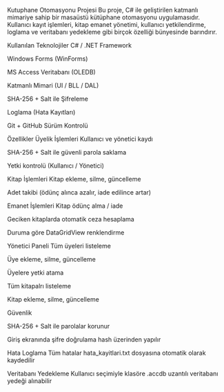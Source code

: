 Kutuphane Otomasyonu Projesi
Bu proje, C# ile geliştirilen katmanlı mimariye sahip bir masaüstü kütüphane otomasyonu uygulamasıdır. Kullanıcı kayıt işlemleri, kitap emanet yönetimi, kullanıcı yetkilendirme, loglama ve veritabanı yedekleme gibi birçok özelliği bünyesinde barındırır.

 
 Kullanılan Teknolojiler
C# / .NET Framework

Windows Forms (WinForms)

MS Access Veritabanı (OLEDB)

Katmanlı Mimari (UI / BLL / DAL)

SHA-256 + Salt ile Şifreleme

Loglama (Hata Kayıtları)

Git + GitHub Sürüm Kontrolü

 Özellikler
 Üyelik İşlemleri
Kullanıcı ve yönetici kaydı

SHA-256 + Salt ile güvenli parola saklama

Yetki kontrolü (Kullanıcı / Yönetici)

 Kitap İşlemleri
Kitap ekleme, silme, güncelleme

Adet takibi (ödünç alınca azalır, iade edilince artar)

 Emanet İşlemleri
Kitap ödünç alma / iade

Geciken kitaplarda otomatik ceza hesaplama

Duruma göre DataGridView renklendirme

 Yönetici Paneli
Tüm üyeleri listeleme

Üye ekleme, silme, güncelleme

Üyelere yetki atama

Tüm kitapalrı listeleme

Kitap ekleme, silme, güncelleme

 Güvenlik
 
SHA-256 + Salt ile parolalar korunur

Giriş ekranında şifre doğrulama hash üzerinden yapılır

 Hata Loglama
Tüm hatalar hata_kayitlari.txt dosyasına otomatik olarak kaydedilir

 Veritabanı Yedekleme
Kullanıcı seçimiyle klasöre .accdb uzantılı veritabanı yedeği alınabilir

